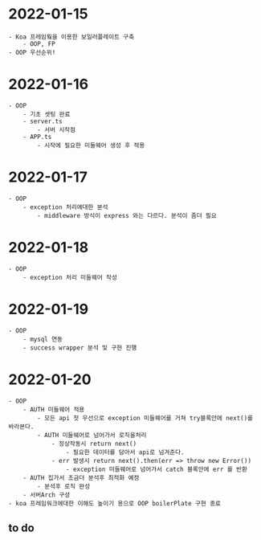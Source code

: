# 2022-01-15

    - Koa 프레임웤을 이용한 보일러플레이트 구축
        - OOP, FP
    - OOP 우선순위!

# 2022-01-16

    - OOP
        - 기초 셋팅 완료
        - server.ts
            - 서버 시작점
        - APP.ts
            - 시작에 필요한 미들웨어 생성 후 적용

# 2022-01-17

    - OOP
        - exception 처리에대한 분석
            - middleware 방식이 express 와는 다르다. 분석이 좀더 필요

# 2022-01-18

    - OOP
        - exception 처리 미들웨어 작성

# 2022-01-19

    - OOP
        - mysql 연동
        - success wrapper 분석 및 구현 진행

# 2022-01-20

    - OOP
        - AUTH 미들웨어 적용
            - 모든 api 첫 우선으로 exception 미들웨어를 거쳐 try블록안에 next()를 바라본다.
            - AUTH 미들웨어로 넘어가서 로직을처리
                - 정상작동시 return next()
                    - 필요한 데이터를 담아서 api로 넘겨준다.
                - err 발생시 return next().then(err => throw new Error())
                    - exception 미들웨어로 넘어가서 catch 블록안에 err 를 반환
        - AUTH 집가서 조금더 분석후 최적화 예정
            - 분석후 로직 완성
        - 서버Arch 구성
    - koa 프레임워크에대한 이해도 높이기 용으로 OOP boilerPlate 구현 종료

## to do
